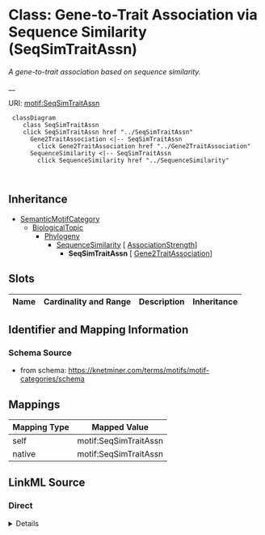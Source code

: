 

# Class: Gene-to-Trait Association via Sequence Similarity (SeqSimTraitAssn) 


_A gene-to-trait association based on sequence similarity._

__





URI: [motif:SeqSimTraitAssn](https://knetminer.com/terms/motifs/motif-categories/SeqSimTraitAssn)






```mermaid
 classDiagram
    class SeqSimTraitAssn
    click SeqSimTraitAssn href "../SeqSimTraitAssn"
      Gene2TraitAssociation <|-- SeqSimTraitAssn
        click Gene2TraitAssociation href "../Gene2TraitAssociation"
      SequenceSimilarity <|-- SeqSimTraitAssn
        click SequenceSimilarity href "../SequenceSimilarity"
      
      
```





## Inheritance
* [SemanticMotifCategory](SemanticMotifCategory.md)
    * [BiologicalTopic](BiologicalTopic.md)
        * [Phylogeny](Phylogeny.md)
            * [SequenceSimilarity](SequenceSimilarity.md) [ [AssociationStrength](AssociationStrength.md)]
                * **SeqSimTraitAssn** [ [Gene2TraitAssociation](Gene2TraitAssociation.md)]



## Slots

| Name | Cardinality and Range | Description | Inheritance |
| ---  | --- | --- | --- |









## Identifier and Mapping Information







### Schema Source


* from schema: https://knetminer.com/terms/motifs/motif-categories/schema




## Mappings

| Mapping Type | Mapped Value |
| ---  | ---  |
| self | motif:SeqSimTraitAssn |
| native | motif:SeqSimTraitAssn |







## LinkML Source

<!-- TODO: investigate https://stackoverflow.com/questions/37606292/how-to-create-tabbed-code-blocks-in-mkdocs-or-sphinx -->

### Direct

<details>
```yaml
name: SeqSimTraitAssn
description: 'A gene-to-trait association based on sequence similarity.

  '
title: Gene-to-Trait Association via Sequence Similarity
notes:
- 'original category: 4.2'
from_schema: https://knetminer.com/terms/motifs/motif-categories/schema
is_a: SequenceSimilarity
mixins:
- Gene2TraitAssociation

```
</details>

### Induced

<details>
```yaml
name: SeqSimTraitAssn
description: 'A gene-to-trait association based on sequence similarity.

  '
title: Gene-to-Trait Association via Sequence Similarity
notes:
- 'original category: 4.2'
from_schema: https://knetminer.com/terms/motifs/motif-categories/schema
is_a: SequenceSimilarity
mixins:
- Gene2TraitAssociation

```
</details>